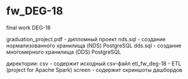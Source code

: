 # fw_DEG-18
final work DEG-18

graduation_project.pdf - дипломный проект
nds.sql - создание нормализованного хранилища (NDS) PostgreSQL
dds.sql - создание многомерного хранилища (DDS) PostgreSQL

директории:
csv - содержит исходный csv-файл
etl_fw_deg-18 - ETL (project for Apache Spark)
screen - содержит скриншоты дашбордов
